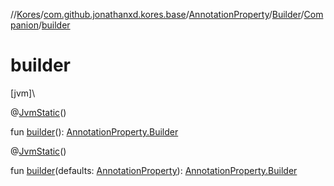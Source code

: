 //[Kores](../../../../../index.md)/[com.github.jonathanxd.kores.base](../../../index.md)/[AnnotationProperty](../../index.md)/[Builder](../index.md)/[Companion](index.md)/[builder](builder.md)

# builder

[jvm]\

@[JvmStatic](https://kotlinlang.org/api/latest/jvm/stdlib/kotlin.jvm/-jvm-static/index.html)()

fun [builder](builder.md)(): [AnnotationProperty.Builder](../index.md)

@[JvmStatic](https://kotlinlang.org/api/latest/jvm/stdlib/kotlin.jvm/-jvm-static/index.html)()

fun [builder](builder.md)(defaults: [AnnotationProperty](../../index.md)): [AnnotationProperty.Builder](../index.md)
